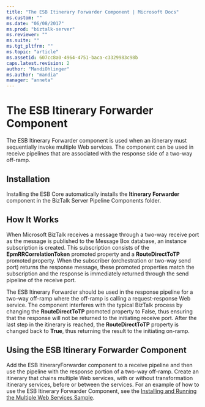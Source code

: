 ```yaml
---
title: "The ESB Itinerary Forwarder Component | Microsoft Docs"
ms.custom: ""
ms.date: "06/08/2017"
ms.prod: "biztalk-server"
ms.reviewer: ""
ms.suite: ""
ms.tgt_pltfrm: ""
ms.topic: "article"
ms.assetid: 607cc8a0-4964-4751-baca-c3329983c98b
caps.latest.revision: 2
author: "MandiOhlinger"
ms.author: "mandia"
manager: "anneta"
---
```

# The ESB Itinerary Forwarder Component
The ESB Itinerary Forwarder component is used when an itinerary must sequentially invoke multiple Web services. The component can be used in receive pipelines that are associated with the response side of a two-way off-ramp.  
  
## Installation  
 Installing the ESB Core automatically installs the **Itinerary Forwarder** component in the BizTalk Server Pipeline Components folder.  
  
## How It Works  
 When Microsoft BizTalk receives a message through a two-way receive port as the message is published to the Message Box database, an instance subscription is created. This subscription consists of the **EpmRRCorrelationToken** promoted property and a **RouteDirectToTP** promoted property. When the subscriber (orchestration or two-way send port) returns the response message, these promoted properties match the subscription and the response is immediately returned through the send pipeline of the receive port.  
  
 The ESB Itinerary Forwarder should be used in the response pipeline for a two-way off-ramp where the off-ramp is calling a request-response Web service. The component interferes with the typical BizTalk process by changing the **RouteDirectToTP** promoted property to False, thus ensuring that the response will not be returned to the initiating receive port. After the last step in the itinerary is reached, the **RouteDirectToTP** property is changed back to **True**, thus returning the result to the initiating on-ramp.  
  
## Using the ESB Itinerary Forwarder Component  
 Add the ESB ItineraryForwarder component to a receive pipeline and then use the pipeline with the response portion of a two-way off-ramp. Create an itinerary that chains multiple Web services, with or without transformation itinerary services, before or between the services. For an example of how to use the ESB Itinerary Forwarder Component, see the [Installing and Running the Multiple Web Services Sample](../esb-toolkit/installing-and-running-the-multiple-web-services-sample.md).